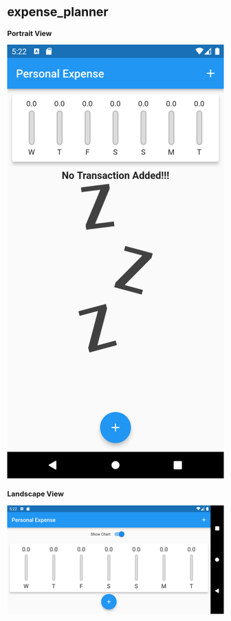 # expense_planner

<h3>Portrait View</h3>
<img src="portrait.png">
<h3>Landscape View</h3>
<img src="landscape.png">